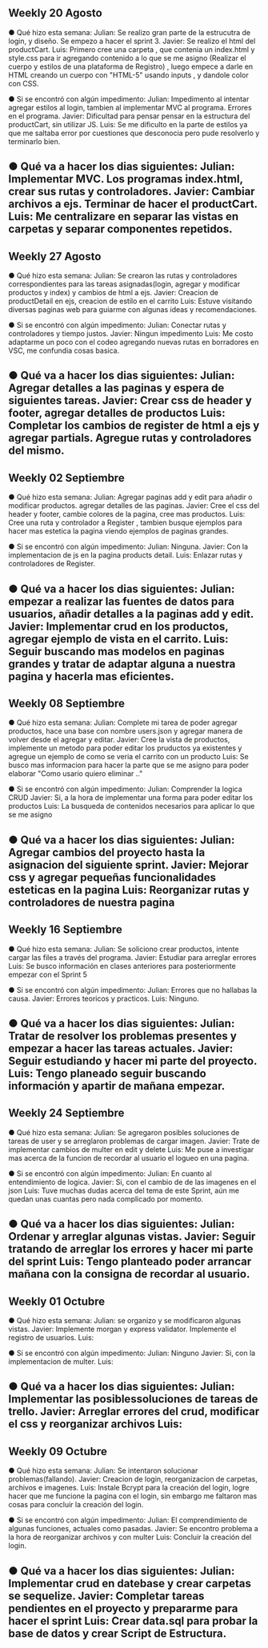 Weekly 20 Agosto
----------------------------------------------------------------------------------------------------------------------------------------------------------------------
● Qué hizo esta semana:
Julian: Se realizo gran parte de la estrucutra de login, y diseño. Se empezo a hacer el sprint 3.
Javier: Se realizo el html del productCart.
Luis: Primero cree una carpeta , que contenia un index.html y style.css para ir agregando contenido a lo que se me asigno (Realizar el cuerpo y estilos de una plataforma de Registro) , luego empece a darle en HTML creando un cuerpo con "HTML-5" usando inputs , y dandole color con CSS. 

● Si se encontró con algún impedimento:
Julian: Impedimento al intentar agregar estilos al login, tambien al implementar MVC al programa. Errores en el programa.
Javier: Dificultad para pensar pensar en la estructura del productCart, sin utilizar JS.
Luis: Se me dificulto en la parte de estilos ya que me saltaba error por cuestiones que desconocia pero pude resolverlo y terminarlo bien.

● Qué va a hacer los dias siguientes:
Julian: Implementar MVC. Los programas index.html, crear sus rutas y controladores.
Javier: Cambiar archivos a ejs. Terminar de hacer el productCart.
Luis: Me centralizare en separar las vistas en carpetas y separar componentes repetidos.
----------------------------------------------------------------------------------------------------------------------------------------------------------------------

Weekly 27 Agosto
----------------------------------------------------------------------------------------------------------------------------------------------------------------------
● Qué hizo esta semana:
Julian: Se crearon las rutas y controladores correspondientes para las tareas asignadas(login, agregar y modificar productos y index) y cambios de html a ejs.
Javier: Creacion de productDetail en ejs, creacion de estilo en el carrito
Luis: Estuve visitando diversas paginas web para guiarme con algunas ideas y recomendaciones.

● Si se encontró con algún impedimento:
Julian: Conectar rutas y controladores y tiempo justos.
Javier: Ningun impedimento 
Luis: Me costo adaptarme un poco con el codeo agregando nuevas rutas en borradores en VSC, me confundia cosas basica.

● Qué va a hacer los dias siguientes:
Julian: Agregar detalles a las paginas y espera de siguientes tareas.
Javier: Crear css de header y footer, agregar detalles de productos
Luis: Completar los cambios de register de html a ejs y agregar partials. Agregue rutas y controladores del mismo.
----------------------------------------------------------------------------------------------------------------------------------------------------------------------

Weekly 02 Septiembre
----------------------------------------------------------------------------------------------------------------------------------------------------------------------
● Qué hizo esta semana:
Julian: Agregar paginas add y edit para añadir o modificar productos. agregar detalles de las paginas.
Javier: Cree el css del header y footer, cambie colores de la pagina, cree mas productos.
Luis: Cree una ruta y controlador a Register , tambien busque ejemplos para hacer mas estetica la pagina viendo ejemplos de paginas grandes.

● Si se encontró con algún impedimento:
Julian: Ninguna.
Javier: Con la implementacion de js en la pagina products detail.
Luis: Enlazar rutas y controladores de Register.

● Qué va a hacer los dias siguientes:
Julian: empezar a realizar las fuentes de datos para usuarios, añadir detalles a la paginas add y edit.
Javier: Implementar crud en los productos, agregar ejemplo de vista en el carrito.
Luis: Seguir buscando mas modelos en paginas grandes y tratar de adaptar alguna a nuestra pagina y hacerla mas eficientes.
----------------------------------------------------------------------------------------------------------------------------------------------------------------------

Weekly 08 Septiembre
----------------------------------------------------------------------------------------------------------------------------------------------------------------------
● Qué hizo esta semana:
Julian: Complete mi tarea de poder agregar productos, hace una base con nombre users.json y agregar manera de volver desde el agregar y editar.
Javier: Cree la vista de productos, implemente un metodo para poder editar los pruductos ya existentes y agregue un ejemplo de como se veria el carrito con un producto
Luis: Se busco mas informacion para hacer la parte que se me asigno para poder elaborar "Como usario quiero eliminar .."

● Si se encontró con algún impedimento:
Julian: Comprender la logica CRUD
Javier: Si, a la hora de implementar una forma para poder editar los productos
Luis: La busqueda de contenidos necesarios para aplicar lo que se me asigno 

● Qué va a hacer los dias siguientes:
Julian: Agregar cambios del proyecto hasta la asignacion del siguiente sprint.
Javier: Mejorar css y agregar pequeñas funcionalidades esteticas en la pagina
Luis: Reorganizar rutas y controladores de nuestra pagina
----------------------------------------------------------------------------------------------------------------------------------------------------------------------

Weekly 16 Septiembre
----------------------------------------------------------------------------------------------------------------------------------------------------------------------
● Qué hizo esta semana:
Julian: Se soliciono crear productos, intente cargar las files a través del programa.
Javier: Estudiar para arreglar errores
Luis: Se busco información en clases anteriores para posteriormente empezar con el Sprint 5

● Si se encontró con algún impedimento:
Julian: Errores que no hallabas la causa.
Javier: Errores teoricos y practicos.
Luis: Ninguno.

● Qué va a hacer los dias siguientes:
Julian: Tratar de resolver los problemas presentes y empezar a hacer las tareas actuales.
Javier: Seguir estudiando y hacer mi parte del proyecto.
Luis: Tengo planeado seguir buscando información y apartir de mañana empezar.
----------------------------------------------------------------------------------------------------------------------------------------------------------------------

Weekly 24 Septiembre
----------------------------------------------------------------------------------------------------------------------------------------------------------------------
● Qué hizo esta semana:
Julian: Se agregaron posibles soluciones de tareas de user y se arreglaron problemas de cargar imagen.
Javier: Trate de implementar cambios de multer en edit y delete
Luis:  Me puse a investigar mas acerca de la funcion de recordar al usuario el logueo en una pagina.

● Si se encontró con algún impedimento:
Julian: En cuanto al entendimiento de logica.
Javier: Si, con el cambio de de las imagenes en el json
Luis: Tuve muchas dudas acerca del tema de este Sprint, aún me quedan unas cuantas pero nada complicado por momento.

● Qué va a hacer los dias siguientes:
Julian: Ordenar y arreglar algunas vistas.
Javier: Seguir tratando de arreglar los errores y hacer mi parte del sprint
Luis: Tengo planteado poder arrancar mañana con la consigna de recordar al usuario.
----------------------------------------------------------------------------------------------------------------------------------------------------------------------

Weekly 01 Octubre
----------------------------------------------------------------------------------------------------------------------------------------------------------------------
● Qué hizo esta semana:
Julian: se organizo y se modificaron algunas vistas.
Javier: Implemente morgan y express validator. Implemente el registro de usuarios.
Luis: 

● Si se encontró con algún impedimento:
Julian: Ninguno
Javier: Si, con la implementacion de  multer.
Luis: 

● Qué va a hacer los dias siguientes:
Julian: Implementar las posiblessoluciones de tareas de trello.
Javier: Arreglar errores del crud, modificar el css y reorganizar archivos
Luis: 
----------------------------------------------------------------------------------------------------------------------------------------------------------------------

Weekly 09 Octubre
----------------------------------------------------------------------------------------------------------------------------------------------------------------------
● Qué hizo esta semana:
Julian: Se intentaron solucionar problemas(fallando).
Javier: Creacion de login, reorganizacion de carpetas, archivos e imagenes.
Luis: Instale Bcrypt para la creación del login, logre hacer que me funcione la pagina con el login, sin embargo me faltaron mas cosas para concluir la creación del login.

● Si se encontró con algún impedimento:
Julian: El comprendimiento de algunas funciones, actuales como pasadas.
Javier: Se encontro problema a la hora de reorganizar archivos y con multer
Luis:  Concluir la creación del login.

● Qué va a hacer los dias siguientes:
Julian: Implementar crud en datebase y crear carpetas se sequelize.
Javier: Completar tareas pendientes en el proyecto y prepararme para hacer el sprint
Luis: Crear data.sql para probar la base de datos y crear Script de Estructura.
----------------------------------------------------------------------------------------------------------------------------------------------------------------------